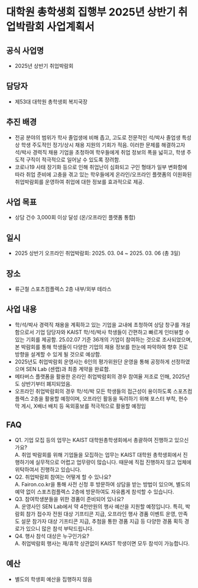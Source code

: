 대학원 총학생회 집행부 2025년 상반기 취업박람회 사업계획서
===

## 공식 사업명
- 2025년 상반기 취업박람회

## 담당자
- 제53대 대학원 총학생회 복지국장

## 추진 배경
- 전공 분야의 범위가 학사 졸업생에 비해 좁고, 고도로 전문적인 석/박사 졸업생 특성상 학생 주도적인 정기/상시 채용 지원의 기회가 적음. 이러한 문제를 해결하고자 석/박사 경력직 채용 기업을 초청하여 학우들에게 취업 정보의 폭을 넓히고, 학생 주도적 구직이 적극적으로 일어날 수 있도록 장려함.
- 코로나19 사태 장기화 등으로 인해 취업난이 심화되고 구인 형태가 일부 변화함에 따라 취업 준비에 고충을 겪고 있는 학우들에게 온라인/오프라인 플랫폼의 이원화된 취업박람회를 운영하여 취업에 대한 정보를 효과적으로 제공.

## 사업 목표
- 상담 건수 3,000회 이상 달성 (온/오프라인 플랫폼 통합)

## 일시
- 2025 상반기 오프라인 취업박람회: 2025. 03. 04 ~ 2025. 03. 06 (총 3일)

## 장소
- 류근철 스포츠컴플렉스 2층 내부/외부 테라스

## 사업 내용
- 학/석/박사 경력직 채용을 계획하고 있는 기업을 교내에 초청하여 상담 창구를 개설함으로서 기업 담당자와 KAIST 학/석/박사 학생들이 간편하고 빠르게 인터뷰할 수 있는 기회를 제공함. 25.02.07 기준 36개의 기업이 참여하는 것으로 조사되었으며, 본 박람회를 통해 학생들이 다양한 기업의 채용 정보를 한눈에 파악하여 향후 진로 방향을 설계할 수 있게 될 것으로 예상함.
- 2025년도 취업박람회 운영사는 6인의 평가위원단 운영을 통해 공정하게 선정하였으며 SEN Lab (센랩)과 최종 계약을 완료함.
- 메타버스 플랫폼을 활용한 온라인 취업박람회의 경우 참여율 저조로 인해, 2025년도 상반기부터 폐지되었음.
- 오프라인 취업박람회의 경우 학/석/박 모든 학생들의 접근성이 용이하도록 스포츠컴플렉스 2층을 활용할 예정이며, 오프라인 활동을 독려하기 위해 포스터 부착, 현수막 게시, X배너 배치 등 옥외홍보를 적극적으로 활용할 예정임

## FAQ
- Q1. 기업 모집 등의 업무는 KAIST 대학원총학생회에서 총괄하여 진행하고 있으신가요? <br/> A. 취업 박람회를 위해 기업들을 모집하는 업무는 KAIST 대학원 총학생회에서 진행하기에 실무적으로 어렵고 업무량이 많습니다. 때문에 직접 진행하지 않고 업체에 위탁하여서 진행하고 있습니다.
- Q2. 취업박람회 참여는 어떻게 할 수 있나요? <br/> A. Fairon.co.kr을 통해 사전 신청 후 방문하여 상담을 받는 방법이 있으며, 별도의 예약 없이 스포츠컴플렉스 2층에 방문하여도 자유롭게 참석할 수 있습니다. 
- Q3. 참여학생분들을 위한 경품이 준비되어 있나요? <br/> A. 운영사인 SEN Lab에서 약 4천만원의 행사 예산을 지원할 예정입니다. 특히, 박람회 참가 접수자 전원 대상 기프티콘 지급, 오프라인 행사 경품 이벤트 운영, 만족도 설문 참가자 대상 기프티콘 지급, 추첨을 통한 경품 지급 등 다양한 경품 획득 경로가 있으니 많은 참석 부탁드립니다.
- Q4. 행사 참석 대상은 누구인가요? <br/> A. 취업박람회 행사는 재/휴학 상관없이 KAIST 학생이면 모두 참석이 가능합니다.


## 예산
- 별도의 학생회 예산을 집행하지 않음
